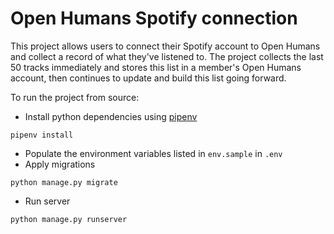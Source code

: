 # Open Humans Spotify connection

This project allows users to connect their Spotify account to Open Humans and collect a record of what they've listened to. The project collects the last 50 tracks immediately and stores this list in a member's Open Humans account, then continues to update and build this list going forward.

To run the project from source:

- Install python dependencies using [pipenv](https://github.com/pypa/pipenv#installation)

```
pipenv install
```

- Populate the environment variables listed in `env.sample` in `.env`
- Apply migrations

```
python manage.py migrate
```

- Run server

```
python manage.py runserver
```
